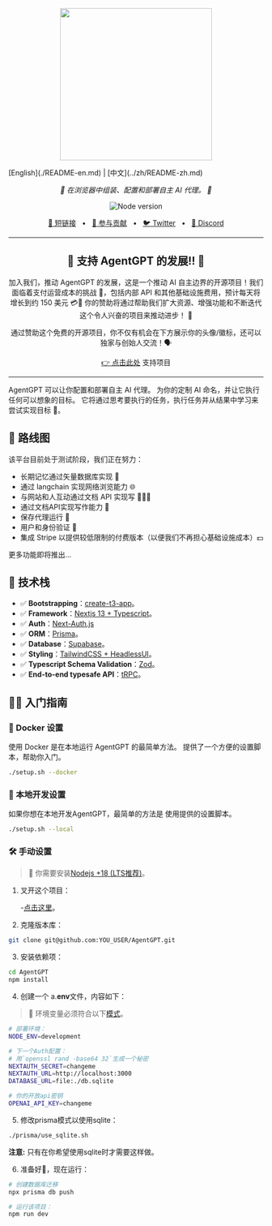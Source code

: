 <p align="center">
  <img src="https://raw.githubusercontent.com/reworkd/AgentGPT/main/public/banner.png?token=GHSAT0AAAAAAB7JND3U3VGGF3UYYHGYO4RAZBSDJAQ" height="300"/>
</p>
[English](./README-en.md) | [中文](../zh/README-zh.md)
<p align="center">
  <em>🤖 在浏览器中组装、配置和部署自主 AI 代理。 🤖 </em>
</p>
<p align="center">
    <img alt="Node version" src="https://img.shields.io/static/v1?label=node&message=%20%3E=16.0.0&logo=node.js&color=2334D058" />
</p>

<p align="center">
<a href="https://agentgpt.reworkd.ai">🔗 短链接</a>
<span>&nbsp;&nbsp;•&nbsp;&nbsp;</span>
<a href="#-getting-started">🤝 参与贡献</a>
<span>&nbsp;&nbsp;•&nbsp;&nbsp;</span>
<a href="https://twitter.com/asimdotshrestha/status/1644883727707959296">🐦 Twitter</a>
<span>&nbsp;&nbsp;•&nbsp;&nbsp;</span>
<a href="https://discord.gg/3PccggEG">📢 Discord</a>
</p>

---

<h2 align="center">
💝 支持 AgentGPT 的发展!! 💝
</h2>

<p align="center">
加入我们，推动 AgentGPT 的发展，这是一个推动 AI 自主边界的开源项目！我们面临着支付运营成本的挑战 💸，包括内部 API 和其他基础设施费用，预计每天将增长到约 150 美元 💳🤕 你的赞助将通过帮助我们扩大资源、增强功能和不断迭代这个令人兴奋的项目来推动进步！ 🚀
</p>

<p align="center">
通过赞助这个免费的开源项目，你不仅有机会在下方展示你的头像/徽标，还可以独家与创始人交流！🗣️ 
</p>

<p align="center">
<a href="https://github.com/sponsors/reworkd-admin">👉 点击此处</a> 支持项目 
</p>

---

AgentGPT 可以让你配置和部署自主 AI 代理。
为你的定制 AI 命名，并让它执行任何可以想象的目标。
它将通过思考要执行的任务，执行任务并从结果中学习来尝试实现目标 🚀。

## 🎉 路线图

该平台目前处于测试阶段，我们正在努力：

- 长期记忆通过矢量数据库实现 🧠
- 通过 langchain 实现网络浏览能力 🌐
- 与网站和人互动通过文档 API 实现写 👨‍👩‍👦
- 通过文档API实现写作能力 📄
- 保存代理运行 💾
- 用户和身份验证 🔐
- 集成 Stripe 以提供较低限制的付费版本（以便我们不再担心基础设施成本）💵

更多功能即将推出...

## 🚀 技术栈

- ✅ **Bootstrapping**：[create-t3-app](https://create.t3.gg)。
- ✅ **Framework**：[Nextjs 13 + Typescript](https://nextjs.org/)。
- ✅ **Auth**：[Next-Auth.js](https://next-auth.js.org)
- ✅ **ORM**：[Prisma](https://prisma.io)。
- ✅ **Database**：[Supabase](https://supabase.com/)。
- ✅ **Styling**：[TailwindCSS + HeadlessUI](https://tailwindcss.com)。
- ✅ **Typescript Schema Validation**：[Zod](https://github.com/colinhacks/zod)。
- ✅ **End-to-end typesafe API**：[tRPC](https://trpc.io/)。

## 👨‍🚀 入门指南

### 🐳 Docker 设置

使用 Docker 是在本地运行 AgentGPT 的最简单方法。
提供了一个方便的设置脚本，帮助你入门。

```bash
./setup.sh --docker
```

### 👷 本地开发设置

如果你想在本地开发AgentGPT，最简单的方法是
使用提供的设置脚本。

```bash
./setup.sh --local
```

### 🛠️ 手动设置

> 🚧 你需要安装[Nodejs +18 (LTS推荐)](https://nodejs.org/en/)。

1. 叉开这个项目：

    -[点击这里](https://github.com/reworkd/AgentGPT/fork)。

2. 克隆版本库：

```bash
git clone git@github.com:YOU_USER/AgentGPT.git
```

3. 安装依赖项：

```bash
cd AgentGPT
npm install
```

4. 创建一个 a.**env**文件，内容如下：

> 🚧 环境变量必须符合以下[模式](https://github.com/reworkd/AgentGPT/blob/main/src/env/schema.mjs)。

```bash
# 部署环境：
NODE_ENV=development

# 下一个Auth配置：
# 用`openssl rand -base64 32`生成一个秘密
NEXTAUTH_SECRET=changeme
NEXTAUTH_URL=http://localhost:3000
DATABASE_URL=file:./db.sqlite

# 你的开放api密钥
OPENAI_API_KEY=changeme
```

5. 修改prisma模式以使用sqlite：

```bash
./prisma/use_sqlite.sh
```

**注意:** 只有在你希望使用sqlite时才需要这样做。

6. 准备好🥳，现在运行：

```bash
# 创建数据库迁移
npx prisma db push

# 运行该项目：
npm run dev
```
